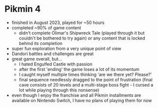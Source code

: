 # Pikmin 4

- finished in August 2023, played for ~50 hours
- completed ~90% of game content
  - didn't complete Olimar's Shipwreck Tale (played through it but couldn't be bothered to try again) or any content that is locked behind its completion
- super fun exploration from a very unique point of view
- Dandori battles and challenges are great
- great game overall, but...
  - I hated Engulfed Castle with passion
  - after the first 'ending' the game loses a lot of its momentum
  - I caught myself multiple times thinking 'are we there yet? Please?' 
  - final sequence needlessly dragged to the point of frustration (final cave consists of 20 levels and a multi-stage boss fight - I cursed a lot while playing through this nonsense)
- even though I enjoy the franchise and all Pikmin installments are available on Nintendo Switch, I have no plans of playing them for now
